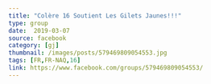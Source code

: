 ```yaml
---
title: "Colère 16 Soutient Les Gilets Jaunes!!!"
type: group
date:  2019-03-07
source: facebook
category: [gj]
thumbnail: /images/posts/579469809054553.jpg
tags: [FR,FR-NAQ,16]
link: https://www.facebook.com/groups/579469809054553/
---
```

